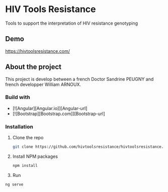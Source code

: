 # HIV Tools Resistance

Tools to support the interpretation of HIV resistance genotyping

## Demo

https://hivtoolsresistance.com/ 

## About the project

This project is develop between a french Doctor Sandrine PEUGNY and french developper William ARNOUX.

### Build with

* [![Angular][Angular.io]][Angular-url]
* [![Bootstrap][Bootstrap.com]][Bootstrap-url]

### Installation

1. Clone the repo
   ```sh
   git clone https://github.com/hivtoolsresistance/hivtoolsresistance.git
   ```
2. Install NPM packages
   ```sh
   npm install
   ```
3. Run 
  ```sh
  ng serve
  ```


